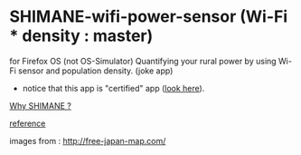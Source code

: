 SHIMANE-wifi-power-sensor (Wi-Fi * density : master)
=========================

for Firefox OS (not OS-Simulator)
Quantifying your rural power by using Wi-Fi sensor and population density. (joke app)
* notice that this app is "certified" app (<a href="https://developer.mozilla.org/en-US/Apps/CSP">look here</a>).

<a href="https://www.google.co.jp/search?client=ubuntu&channel=fs&q=%E5%B3%B6%E6%A0%B9%E7%9C%8C%E3%81%AB%E3%83%91%E3%82%BD%E3%82%B3%E3%83%B3%E3%81%AA%E3%82%93%E3%81%A6&ie=utf-8&oe=utf-8&hl=ja#channel=fs&hl=ja&q=%E5%B3%B6%E6%A0%B9%E7%9C%8C%E3%81%AB%E3%83%91%E3%82%BD%E3%82%B3%E3%83%B3%E3%81%AA%E3%82%93%E3%81%A6%E3%81%82%E3%82%8B%E3%82%8F%E3%81%91%E3%81%AA%E3%81%84&safe=off">Why SHIMANE ?</a>

<a href="https://github.com/chuo-u-openproject/WebAPI-Demo">reference</a>

images from : http://free-japan-map.com/ 
